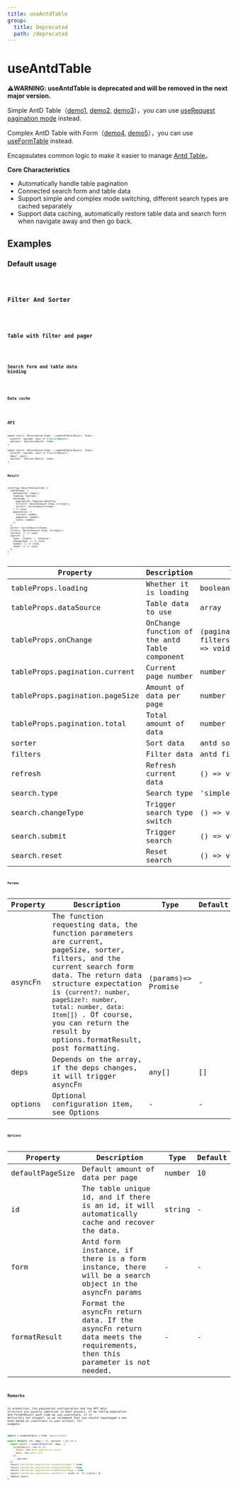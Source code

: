 ```yaml
---
title: useAntdTable
group:
  title: Deprecated
  path: /deprecated
---
```


# useAntdTable

<Alert>
<p><b>⚠️WARNING: useAntdTable is deprecated and will be removed in the next major version. </b></p>
<p>Simple AntD Table（<a href="#default-usage">demo1</a>, <a href="#filter-and-sorter">demo2</a>, <a href="#table-with-filter-and-pager">demo3</a>），you can use <a href="/async?anchor=pagination">useRequest pagination mode</a> instead. </p>
<p>Complex AntD Table with Form（<a href="#search-form-and-table-data-binding">demo4</a>, <a href="#data-cache">demo5</a>），you can use <a href="/antd/use-form-table">useFormTable</a> instead.</p>
</Alert>

Encapsulates common logic to make it easier to manage [Antd Table](https://ant.design/components/table/)。

**Core Characteristics**

* Automatically handle table pagination
* Connected search form and table data
* Support simple and complex mode switching, different search types are cached separately
* Support data caching, automatically restore table data and search form when navigate away and then go back.

## Examples

### Default usage

<code src="./demo/demo1.tsx" />

### Filter And Sorter

<code src="./demo/demo2.tsx" />

### Table with filter and pager

<code src="./demo/demo3.tsx" />

### Search form and table data binding

<code src="./demo/demo4.tsx" />

### Data cache

<code src="./demo/demo5.tsx" />

## API

```javascript
const result: ReturnValue<Item> = useAntdTable<Result, Item>(
  asyncFn: (params: any) => Promise<Result>,
  options?: Options<Result, Item>,
);

const result: ReturnValue<Item> = useAntdTable<Result, Item>(
  asyncFn: (params: any) => Promise<Result>,
  deps?: any[],
  options?: Options<Result, Item>,
);
```

### Result

```
interface ReturnValue<Item> {
  tableProps: {
    dataSource: Item[];
    loading: boolean;
    onChange: (
      pagination: PaginationConfig,
      filters?: Record<keyof Item, string[]>,
      sorter?: SorterResult<Item>,
    ) => void;
    pagination: {
      current: number;
      pageSize: number;
      total: number;
    };
  };
  sorter: SorterResult<Item>;
  filters: Record<keyof Item, string[]>;
  refresh: () => void;
  search?: {
    type: 'simple' | 'advance';
    changeType: () => void;
    submit: () => void;
    reset: () => void;
  };
}

```
| Property                       | Description                                   | Type                                  | Default            |
|--------------------------------|-----------------------------------------------|---------------------------------------|--------------------|
| tableProps.loading             | Whether it is loading                         | boolean                               | false              |
| tableProps.dataSource          | Table data to use                             | array                                 | -                  |
| tableProps.onChange            | OnChange function of the antd Table component | (pagination, filters, sorter) => void | -                  |
| tableProps.pagination.current  | Current page number                           | number                                | 1                  |
| tableProps.pagination.pageSize | Amount of data per page                       | number                                | 10                 |
| tableProps.pagination.total    | Total amount of data                          | number                                | 0                  |
| sorter                         | Sort data                                     | antd sorter                           | {}                 |
| filters                        | Filter data                                   | antd filters                          | {}                 |
| refresh                        | Refresh current data                          | () => void                            | -                  |
| search.type                    | Search type                                   | 'simple'\|'advance'                            |'simple' |
| search.changeType              | Trigger search type switch                    | () => void                            | -                  |
| search.submit                  | Trigger search                                | () => void                            | -                  |
| search.reset                   | Reset search                                  | () => void                            | -                  |

### Params

| Property | Description                                                                                                                                                                                                                                                                                                                    | Type               | Default |
|----------|--------------------------------------------------------------------------------------------------------------------------------------------------------------------------------------------------------------------------------------------------------------------------------------------------------------------------------|--------------------|---------|
| asyncFn  | The function requesting data, the function parameters are current, pageSize, sorter, filters, and the current search form data. The return data structure expectation is `{current?: number, pageSize?: number, total: number, data: Item[]}` . Of course, you can return the result by options.formatResult, post formatting. | (params)=> Promise | -       |
| deps     | Depends on the array, if the deps changes, it will trigger asyncFn                                                                                                                                                                                                                                                             | any[]              | []      |
| options  | Optional configuration item, see Options                                                                                                                                                                                                                                                                                       | -                  | -       |

### Options

| Property        | Description                                                                                                           | Type   | Default |
|-----------------|-----------------------------------------------------------------------------------------------------------------------|--------|---------|
| defaultPageSize | Default amount of data per page                                                                                       | number | 10      |
| id              | The table unique id, and if there is an id, it will automatically cache and recover the data.                         | string | -       |
| form            | Antd form instance, if there is a form instance, there will be a search object in the asyncFn params                  | -      | -       |
| formatResult    | Format the asyncFn return data. If the asyncFn return data meets the requirements, then this parameter is not needed. | -      | -       |


## Remarks

In production, the pagination configuration and the API data structure are usually identical in each project. If we config pagination and formatResult each time we use `useAntdTable`, it is definitely not elegant, so we recommend that you should repackaged a new hook based on `useAntdTable` in your project, for example:

```javascript
import { useAntdTable } from '@umijs/hooks'

export default (fn, deps = [], options = {}) => {
  const result = useAntdTable(fn, deps, {
    formatResult: res => ({
      total: res.data.pagination.total,
      data: res.data.list,
    }),
    ...options,
  })
  result.tableProps.pagination.showQuickJumper = true
  result.tableProps.pagination.showSizeChanger = true
  result.tableProps.pagination.hideOnSinglePage = true
  result.tableProps.pagination.showTotal = total => `共 ${total} 条`
  return result
}
```
